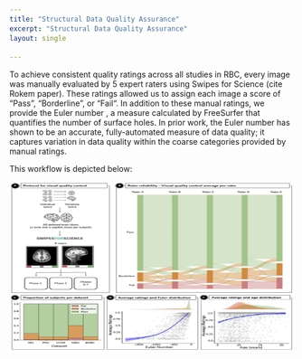 ```yaml
---
title: "Structural Data Quality Assurance"
excerpt: "Structural Data Quality Assurance"
layout: single

---
```


To achieve consistent quality ratings across all studies in RBC, every image was manually evaluated by 5 expert raters using Swipes for Science (cite Rokem paper). These ratings allowed us to assign each image a  score of “Pass”, “Borderline”, or “Fail“. In addition to these manual ratings, we provide the Euler number , a measure calculated by FreeSurfer that quantifies the number of surface holes. In prior work, the Euler number has shown to be an accurate, fully-automated measure of data quality; it captures variation in data quality within the coarse categories provided by manual ratings.

This workflow is depicted below:

<div style="text-align: center;">
     <img src="/assets/images/misc/Figure_T1-QA_v2.png" width="700" height="300" />
</div>

